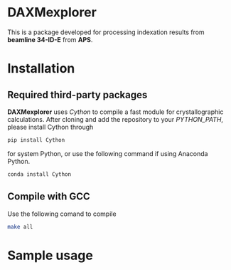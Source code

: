 # DAXMexplorer 

This is a package developed for processing indexation results from __beamline 34-ID-E__ from __APS__.

# Installation 

## Required third-party packages 

__DAXMexplorer__ uses _Cython_ to compile a fast module for crystallographic calculations. 
After cloning and add the repository to your _PYTHON\_PATH_, please install Cython through 

```sh
pip install Cython 
```

for system Python, or use the following command if using Anaconda Python. 

```sh
conda install Cython 
```

## Compile with GCC

Use the following comand to compile 

```sh
make all
```

# Sample usage
